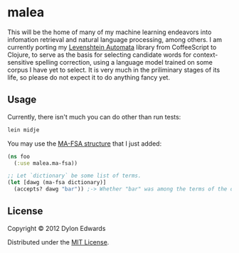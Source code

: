 # malea

This will be the home of many of my machine learning endeavors into infomation
retrieval and natural language processing, among others.  I am currently porting
my [Levenshtein Automata](https://github.com/dylon/levenshtein_automata) library
from CoffeeScript to Clojure, to serve as the basis for selecting candidate
words for context-sensitive spelling correction, using a language model trained
on some corpus I have yet to select.  It is very much in the priliminary stages
of its life, so please do not expect it to do anything fancy yet.

## Usage

Currently, there isn't much you can do other than run tests:

```sh
lein midje
```

You may use the
[MA-FSA structure](https://github.com/dylon/malea/blob/master/src/malea/ma_fsa.clj)
that I just added:
```clojure
(ns foo
  (:use malea.ma-fsa))

;; Let `dictionary` be some list of terms.
(let [dawg (ma-fsa dictionary)]
  (accepts? dawg "bar")) ;-> Whether "bar" was among the terms of the dictionary
```

## License

Copyright © 2012 Dylon Edwards

Distributed under the [MIT License](http://www.opensource.org/licenses/mit-license.php).

